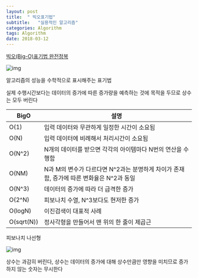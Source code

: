 ```yaml
---
layout: post
title:  " 빅오표기법"
subtitle:   "실용적인 알고리즘"
categories: Algorithm
tags: Algorithm
date: 2018-03-12
---
```


[빅오(Big-O)표기법 완전정복](https://www.youtube.com/watch?v=6Iq5iMCVsXA)

![img](http://www.jidum.com/upload/ckeditor/2016/09/2016090909541455.jpg)

알고리즘의 성능을 수학적으로 표시해주는 표기법

실제 수행시간보다는 데이터의 증가에 따른 증가량을 예측하는 것에 목적을 두므로 상수는 모두 버린다

| BigO       | 설명                                                     |
| ---------- | ------------------------------------------------------ |
| O(1)       | 입력 데이터와 무관하게 일정한 시간이 소요됨                               |
| O(N)       | 입력 데이터에 비례해서 처리시간이 소요됨                                 |
| O(N^2)     | N개의 데이터를 받으면 각각의 아이템마다 N번의 연산을 수행함                     |
| O(NM)      | N과 M의 변수가 다르다면 N^2과는 분명하게 차이가 존재함, 증가에 따른 변화율은 N^2과 동일 |
| O(N^3)     | 데이터의 증가에 따라 더 급격한 증가                                   |
| O(2^N)     | 피보나치 수열, N^3보다도 현저한 증가                                 |
| O(logN)    | 이진검색이 대표적 사례                                           |
| O(sqrt(N)) | 정사각형을 만들어서 맨 위의 한 줄이 제곱근                               |

피보나치 나선형

![img](http://roulettegeeks.com/wp-content/uploads/2015/09/Fibonacci-Roulette-System.jpg)

상수는 과감히 버린다, 상수는 데이터의 증가에 대해 상수만큼만 영향을 미치므로 증가하지 않는 숫자는 무시한다